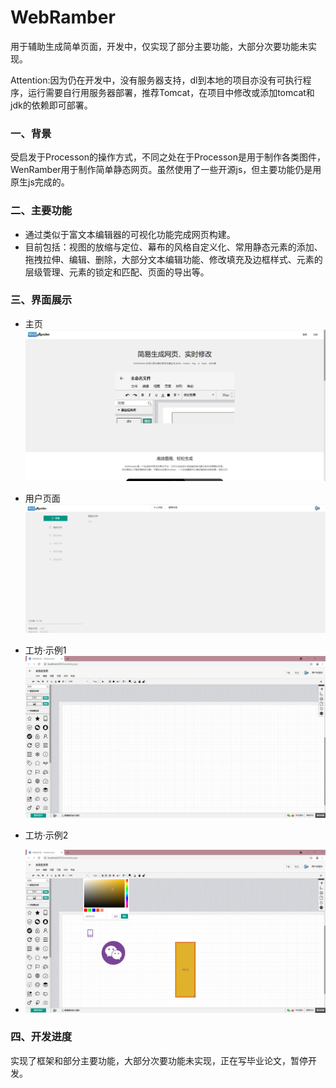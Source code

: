 # WebRamber

用于辅助生成简单页面，开发中，仅实现了部分主要功能，大部分次要功能未实现。

Attention:因为仍在开发中，没有服务器支持，dl到本地的项目亦没有可执行程序，运行需要自行用服务器部署，推荐Tomcat，在项目中修改或添加tomcat和jdk的依赖即可部署。

### 一、背景
受启发于Processon的操作方式，不同之处在于Processon是用于制作各类图件，WenRamber用于制作简单静态网页。虽然使用了一些开源js，但主要功能仍是用原生js完成的。

### 二、主要功能
+ 通过类似于富文本编辑器的可视化功能完成网页构建。
+ 目前包括：视图的放缩与定位、幕布的风格自定义化、常用静态元素的添加、拖拽拉伸、编辑、删除，大部分文本编辑功能、修改填充及边框样式、元素的层级管理、元素的锁定和匹配、页面的导出等。

### 三、界面展示
+ 主页
![image](show_img/index.png)

+ 用户页面
![image](show_img/user.png)

+ 工坊·示例1
![image](show_img/workshop1.png)

+ 工坊·示例2
+ ![image](show_img/workshop2.png)

### 四、开发进度
实现了框架和部分主要功能，大部分次要功能未实现，正在写毕业论文，暂停开发。
